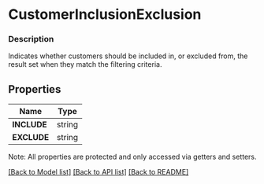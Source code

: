 # CustomerInclusionExclusion

### Description

Indicates whether customers should be included in, or excluded from, the result set when they match the filtering criteria.

## Properties
Name | Type
------------ | -------------
**INCLUDE** | string
**EXCLUDE** | string

Note: All properties are protected and only accessed via getters and setters.

[[Back to Model list]](../../README.md#documentation-for-models) [[Back to API list]](../../README.md#documentation-for-api-endpoints) [[Back to README]](../../README.md)

